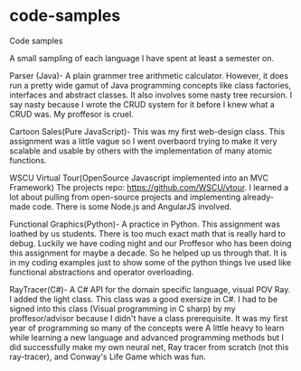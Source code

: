# code-samples
Code samples

A small sampling of  each language I have spent at least a semester on.

Parser (Java)- A plain grammer tree arithmetic calculator. However, it does run a pretty wide gamut of Java programming concepts like class factories, interfaces and abstract classes. It also involves some nasty tree recursion. I say nasty because I wrote the CRUD system for it before I knew what a CRUD was. My proffesor is cruel.

Cartoon Sales(Pure JavaScript)- This was my first web-design class. This assignment was a little vague so I went overbaord trying to make it very scalable and usable by others with the implementation of many atomic functions. 

WSCU Virtual Tour(OpenSource Javascript implemented into an MVC Framework) The projects repo: https://github.com/WSCU/vtour. I learned a lot about pulling from open-source projects and implementing already-made code. There is some Node.js and AngularJS involved. 

Functional Graphics(Python)- A practice in Python. This assignment was loathed by us students. There is too much exact math that is really hard to debug. Luckily we have coding night and our Proffesor who has been doing this assignment for maybe a decade. So he helped up us through that. It is in my coding examples just to show some of the python things Ive used like functional abstractions and operator overloading.

RayTracer(C#)- A C# API for the domain specific language, visual POV Ray. I added the light class. This class was a good exersize in C#. I had to be signed into this class (Visual programming in C sharp) by my proffesor/advisor because I didn't have a class prerequisite. It was my first year of programming so many of the concepts were A little heavy to learn while learning a new language and advanced programming methods but I did successfully make my own neural net, Ray tracer from scratch (not this ray-tracer), and Conway's Life Game which was fun.
